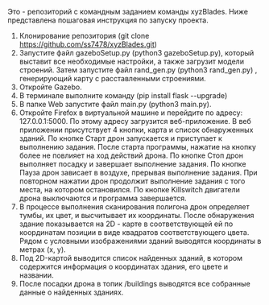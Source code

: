 Это - репозиторий с командным заданием команды xyzBlades. 
Ниже представлена пошаговая инструкция по запуску проекта.
1. Клонирование репозитория (git clone https://github.com/ss7478/xyzBlades.git)
2. Запустите файл gazeboSetup.py (python3 gazeboSetup.py), который выставит все необходимые настройки, а также загрузит модели строений. Затем запустите файл rand_gen.py (python3 rand_gen.py) , генерирующий карту с расставленными строениями.
3. Откройте Gazebo.
4. В терминале выполните команду (pip install flask --upgrade)
6. В папке Web запустите файл main.py  (python3 main.py).
7. Откройте Firefox в виртуальной машине и перейдите по адресу: 127.0.0.1:5000. По этому адресу загрузится веб-приложение.
     В веб приложении присутствует 4 кнопки, карта и список обнаруженных зданий.
       По кнопке Старт дрон запускается и приступает к выполнению задания. После старта программы, нажатие на кнопку более не повлияет на ход действий дрона.
       По кнопке Стоп дрон выполняет посадку и завершает выполнение задания.
       По кнопке Пауза дрон зависает в воздухе, прерывая выполнение задания. При повторном нажатии дрон продолжит выполнение задания с того места, на котором остановился.
       По кнопке Killswitch двигатели дрона выключаются и программа завершается.
8. В процессе выполнения сканирования полигона дрон определяет тумбы, их цвет, и высчитывает их координаты. После обнаружения здание показывается на 2D - карте в
   соответствующей ей по координатам позиции в виде квадратов соответствующего цвета. Рядом с условными изображениями зданий выводятся координаты в метрах (x, y).
9. Под 2D-картой выводится список найденных зданий, в котором содержится информация о координатах здания, его цвете и названии.
10. После посадки дрона в топик /buildings выводятся все собранные данные о найденных зданиях.
